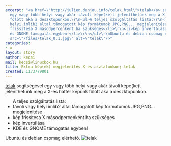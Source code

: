 ```yaml
---
excerpt: "<a href=\"http://julien.danjou.info/telak.html\">telak</a> segítségével
  egy vagy több helyi vagy akár távoli képe(ke)t jeleníthetünk meg a X-es háttér képünk
  fölött aka a deszktopunkon.\r\n<ul>A teljes szolgáltatás lista:\r\n<li>távoli vagy
  helyi imlib2 által támogatott kép formátumok JPG,PNG... megjelenítése</li>\r\n<li>kép
  frissítesa X másodpercenként ha szükséges</li>\r\n<li>kép invertálása</li>\r\n<li>KDE
  és GNOME támogatás egyben!</li>\r\n</ul>\r\nUbuntu és debian csomag elérhető.\r\n\r\n<img
  src=\"/files/telak_0.1.jpg\" alt=\"telak\"/>"
categories:
- x
layout: story
author: kecsi
mail: kecsi@linuxbox.hu
title: Extra kép(ek) megjelenítés X-es asztalunkon; telak
created: 1173779801
---
```

<a href="http://julien.danjou.info/telak.html">telak</a> segítségével egy vagy több helyi vagy akár távoli képe(ke)t jeleníthetünk meg a X-es háttér képünk fölött aka a deszktopunkon.
<ul>A teljes szolgáltatás lista:
<li>távoli vagy helyi imlib2 által támogatott kép formátumok JPG,PNG... megjelenítése</li>
<li>kép frissítesa X másodpercenként ha szükséges</li>
<li>kép invertálása</li>
<li>KDE és GNOME támogatás egyben!</li>
</ul>
Ubuntu és debian csomag elérhető.

<img src="/sites/default/files/telak_0.1.jpg" alt="telak"/>
